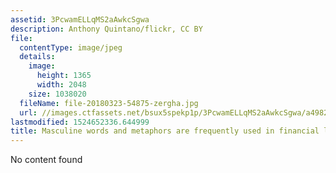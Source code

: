 ```yaml
---
assetid: 3PcwamELLqMS2aAwkcSgwa
description: Anthony Quintano/flickr, CC BY
file:
  contentType: image/jpeg
  details:
    image:
      height: 1365
      width: 2048
    size: 1038020
  fileName: file-20180323-54875-zergha.jpg
  url: //images.ctfassets.net/bsux5spekp1p/3PcwamELLqMS2aAwkcSgwa/a4982e98a655acf73a4be8ea0fb6275d/file-20180323-54875-zergha.jpg
lastmodified: 1524652336.644999
title: Masculine words and metaphors are frequently used in financial language.
---
```

No content found